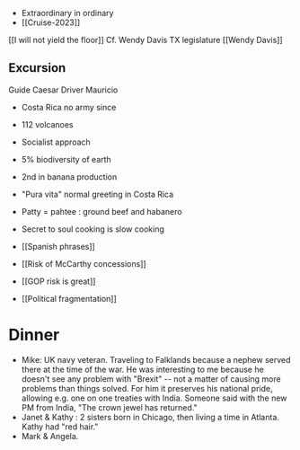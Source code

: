 - Extraordinary in ordinary
- [[Cruise-2023]]

[[I will not yield the floor]]
Cf. Wendy Davis TX legislature [[Wendy Davis]]

## Excursion
Guide Caesar
Driver Mauricio

- Costa Rica no army since
- 112 volcanoes
- Socialist approach
- 5% biodiversity of earth
- 2nd in banana production
- "Pura vita" normal greeting in Costa Rica
- Patty = pahtee : ground beef and habanero
- Secret to soul cooking is slow cooking

- [[Spanish phrases]]
- [[Risk of McCarthy concessions]]
- [[GOP risk is great]]
- [[Political fragmentation]]

# Dinner
- Mike: UK navy veteran. Traveling to Falklands because a nephew served there at the time of the war. He was interesting to me because he doesn't see any problem with "Brexit" -- not a matter of causing more problems than things solved. For him it preserves his national pride, allowing e.g. one on one treaties with India. Someone said with the new PM from India, "The crown jewel has returned."
- Janet & Kathy : 2 sisters born in Chicago, then living a time in Atlanta. Kathy had "red hair."
- Mark & Angela. 

